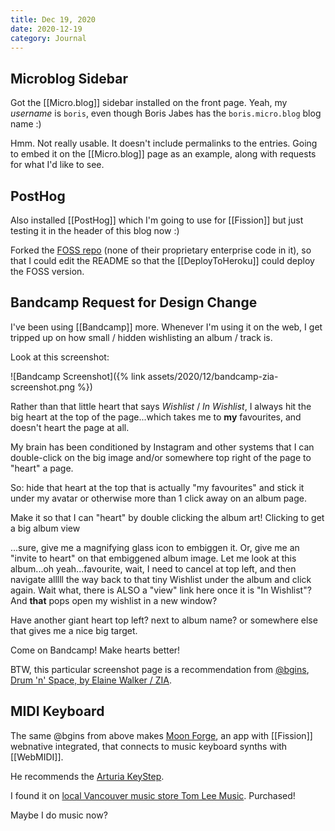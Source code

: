 ```yaml
---
title: Dec 19, 2020
date: 2020-12-19
category: Journal
---
```


## Microblog Sidebar

Got the [[Micro.blog]] sidebar installed on the front page. Yeah, my _username_ is `boris`, even though Boris Jabes has the `boris.micro.blog` blog name :)

Hmm. Not really usable. It doesn't include permalinks to the entries. Going to embed it on the [[Micro.blog]] page as an example, along with requests for what I'd like to see.

## PostHog

Also installed [[PostHog]] which I'm going to use for [[Fission]] but just testing it in the header of this blog now :)

Forked the [FOSS repo](https://github.com/bmann/posthog-foss) (none of their proprietary enterprise code in it), so that I could edit the README so that the [[DeployToHeroku]] could deploy the FOSS version.

## Bandcamp Request for Design Change

I've been using [[Bandcamp]] more. Whenever I'm using it on the web, I get tripped up on how small / hidden wishlisting an album / track is.

Look at this screenshot:

![Bandcamp Screenshot]({% link assets/2020/12/bandcamp-zia-screenshot.png %})

Rather than that little heart that says _Wishlist_ / _In Wishlist_, I always hit the big heart at the top of the page...which takes me to **my** favourites, and doesn't heart the page at all.

My brain has been conditioned by Instagram and other systems that I can double-click on the big image and/or somewhere top right of the page to "heart" a page.

So: hide that heart at the top that is actually "my favourites" and stick it under my avatar or otherwise more than 1 click away on an album page.

Make it so that I can "heart" by double clicking the album art! Clicking to get a big album view

...sure, give me a magnifying glass icon to embiggen it. Or, give me an "invite to heart" on that embiggened album image. Let me look at this album...oh yeah...favourite, wait, I need to cancel at top left, and then navigate alllll the way back to that tiny Wishlist under the album and click again. Wait what, there is ALSO a "view" link here once it is "In Wishlist"? And **that** pops open my wishlist in a new window?

Have another giant heart top left? next to album name? or somewhere else that gives me a nice big target.

Come on Bandcamp! Make hearts better!

BTW, this particular screenshot page is a recommendation from [@bgins](https://bandcamp.com/bgins), [Drum 'n' Space, by Elaine Walker / ZIA](https://ziaspace.bandcamp.com/album/drum-n-space).

## MIDI Keyboard

The same @bgins from above makes [Moon Forge](https://moon-forge.brianginsburg), an app with [[Fission]] webnative integrated, that connects to music keyboard synths with [[WebMIDI]].

He recommends the [Arturia KeyStep](https://www.arturia.com/store/hybrid-synths/keystep).

I found it on [local Vancouver music store Tom Lee Music](https://www.tomleemusic.ca/186019). Purchased!

Maybe I do music now?